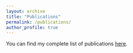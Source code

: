 ```yaml
---
layout: archive
title: "Publications"
permalink: /publications/
author_profile: true
---
```


You can find my complete list of publications [here](https://cv.hal.science/thierry-poibeau).
